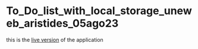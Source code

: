 # To_Do_list_with_local_storage_uneweb_aristides_05ago23

this is the [live version](https://aristides1000.github.io/To_Do_list_javascript_local_storage_uneweb_aristides_05ago23/) of the application